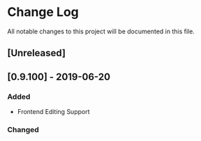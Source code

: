 # Change Log
All notable changes to this project will be documented in this file.

## [Unreleased]

## [0.9.100] - 2019-06-20
### Added
- Frontend Editing Support

### Changed
